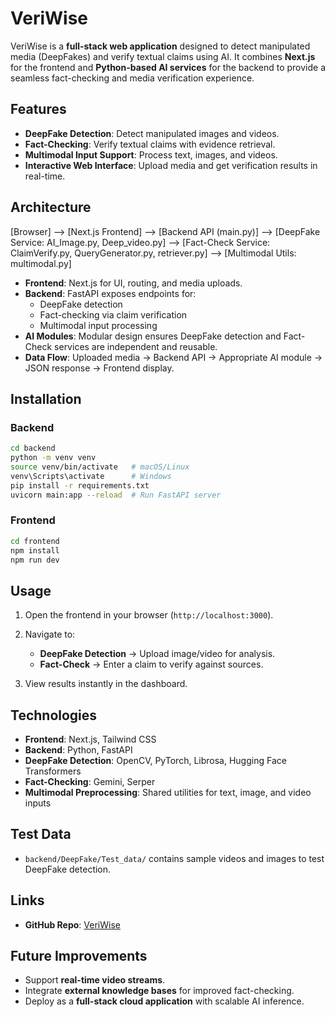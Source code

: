 # VeriWise 

VeriWise is a **full-stack web application** designed to detect manipulated media (DeepFakes) and verify textual claims using AI. It combines **Next.js** for the frontend and **Python-based AI services** for the backend to provide a seamless fact-checking and media verification experience.


## Features

- **DeepFake Detection**: Detect manipulated images and videos.
- **Fact-Checking**: Verify textual claims with evidence retrieval.
- **Multimodal Input Support**: Process text, images, and videos.
- **Interactive Web Interface**: Upload media and get verification results in real-time.


## Architecture

[Browser] --> [Next.js Frontend] --> [Backend API (main.py)]
--> [DeepFake Service: AI_Image.py, Deep_video.py]
--> [Fact-Check Service: ClaimVerify.py, QueryGenerator.py, retriever.py]
--> [Multimodal Utils: multimodal.py]


- **Frontend**: Next.js for UI, routing, and media uploads.
- **Backend**: FastAPI exposes endpoints for:
  - DeepFake detection
  - Fact-checking via claim verification
  - Multimodal input processing
- **AI Modules**: Modular design ensures DeepFake detection and Fact-Check services are independent and reusable.
- **Data Flow**: Uploaded media → Backend API → Appropriate AI module → JSON response → Frontend display.


## Installation

### Backend
```bash
cd backend
python -m venv venv
source venv/bin/activate   # macOS/Linux
venv\Scripts\activate      # Windows
pip install -r requirements.txt
uvicorn main:app --reload  # Run FastAPI server
````

### Frontend

```bash
cd frontend
npm install
npm run dev
```


## Usage

1. Open the frontend in your browser (`http://localhost:3000`).
2. Navigate to:

   * **DeepFake Detection** → Upload image/video for analysis.
   * **Fact-Check** → Enter a claim to verify against sources.
3. View results instantly in the dashboard.


## Technologies

* **Frontend**: Next.js, Tailwind CSS
* **Backend**: Python, FastAPI
* **DeepFake Detection**: OpenCV, PyTorch, Librosa, Hugging Face Transformers
* **Fact-Checking**: Gemini, Serper
* **Multimodal Preprocessing**: Shared utilities for text, image, and video inputs


## Test Data

* `backend/DeepFake/Test_data/` contains sample videos and images to test DeepFake detection.


## Links

* **GitHub Repo**: [VeriWise](https://github.com/aryamundra/veriwise)


## Future Improvements

* Support **real-time video streams**.
* Integrate **external knowledge bases** for improved fact-checking.
* Deploy as a **full-stack cloud application** with scalable AI inference.